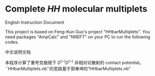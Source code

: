 # Complete *HH* molecular multiplets

English Instruction Document

This project is based on Feng-Kun Guo's project "HHbarMultiplets".
You need packages "AmpCalc" and "NREFT" on your PC to run the following codes.

中文说明文档

本程序计算了重夸克极限下 $D^{(\star)}D^{(\star)}$ 非相对论散射的 contact potential。``HHbarMultiplets.nb''的思路基于郭奉坤的“HHbarMultiplets.nb”
